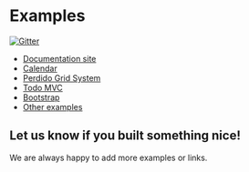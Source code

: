 # Examples

[![Gitter](https://badges.gitter.im/JoinChat.svg)](https://gitter.im/cssinjs/lobby)

- [Documentation site](https://github.com/cssinjs/cssinjs/)
- [Calendar](http://cssinjs.github.io/examples/calendar/)
- [Perdido Grid System](http://cssinjs.github.io/examples/perdido/)
- [Todo MVC](https://cssinjs.github.io/react-todomvc-jss/)
- [Bootstrap](http://cssinjs.github.io/examples/bootstrap/)
- [Other examples](https://github.com/cssinjs/examples/tree/gh-pages/)

## Let us know if you built something nice!

We are always happy to add more examples or links.
